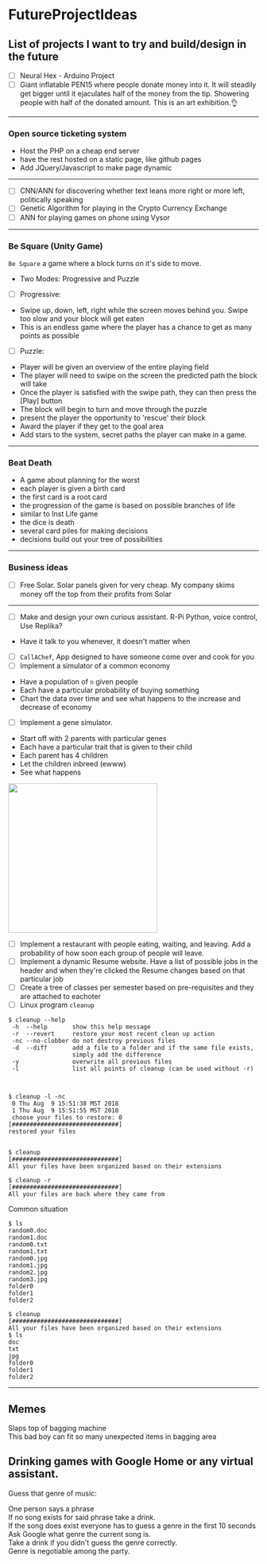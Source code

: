 # FutureProjectIdeas
## List of projects I want to try and build/design in the future

- [ ] Neural Hex - Arduino Project
- [ ] Giant inflatable PEN15 where people donate money into it. It will steadily get bigger until it ejaculates half of the money from the tip. Showering people with half of the donated amount. This is an art exhibition.👌

---

### Open source ticketing system
- Host the PHP on a cheap end server
- have the rest hosted on a static page, like github pages
- Add JQuery/Javascript to make page dynamic

---

- [ ] CNN/ANN for discovering whether text leans more right or more left, politically speaking
- [ ] Genetic Algorithm for playing in the Crypto Currency Exchange
- [ ] ANN for playing games on phone using Vysor

---

### Be Square (Unity Game)
`Be Square` a game where a block turns on it's side to move.
- Two Modes: Progressive and Puzzle
- [ ] Progressive:
- Swipe up, down, left, right while the screen moves behind you. Swipe too slow and your block will get eaten
- This is an endless game where the player has a chance to get as many points as possible

- [ ] Puzzle:
- Player will be given an overview of the entire playing field
- The player will need to swipe on the screen the predicted path the block will take
- Once the player is satisfied with the swipe path, they can then press the [Play] button
- The block will begin to turn and move through the puzzle
- present the player the opportunity to 'rescue' their block
- Award the player if they get to the goal area
- Add stars to the system, secret paths the player can make in a game.

---

### Beat Death
- A game about planning for the worst 
- each player is given a birth card
- the first card is a root card
- the progression of the game is based on possible branches of life
- similar to Inst Life game
- the dice is death
- several card piles for making decisions 
- decisions build out your tree of possibilities 

---

### Business ideas
- [ ] Free Solar. Solar panels given for very cheap. My company skims money off the top from their profits from Solar

---

- [ ] Make and design your own curious assistant. R-Pi Python, voice control, Use Replika?
- Have it talk to you whenever, it doesn't matter when
- [ ] `CallAChef`, App designed to have someone come over and cook for you
- [ ] Implement a simulator of a common economy
- Have a population of `n` given people
- Each have a particular probability of buying something
- Chart the data over time and see what happens to the increase and decrease of economy
- [ ] Implement a gene simulator. 
- Start off with 2 parents with particular genes
- Each have a particular trait that is given to their child
- Each parent has 4 children
- Let the children inbreed (ewww) 
- See what happens
<img src="https://i.imgur.com/XDaqs02.png" width=300>

- [ ] Implement a restaurant with people eating, waiting, and leaving. Add a probability of how soon each group of people will leave. 
- [ ] Implement a dynamic Resume website. Have a list of possible jobs in the header and when they're clicked the Resume changes based on that particular job
- [ ] Create a tree of classes per semester based on pre-requisites and they are attached to eachoter
- [ ] Linux program `cleanup`
```
$ cleanup --help
 -h  --help       show this help message
 -r  --revert     restore your most recent clean up action
 -nc --no-clobber do not destroy previous files
 -d  --diff       add a file to a folder and if the same file exists,
                  simply add the difference
 -y               overwrite all previous files
 -l               list all points of cleanup (can be used without -r)
 
 
 
$ cleanup -l -nc
 0 Thu Aug  9 15:51:38 MST 2018
 1 Thu Aug  9 15:51:55 MST 2018
 choose your files to restore: 0
[##############################]
restored your files


$ cleanup
[##############################]
All your files have been organized based on their extensions

$ cleanup -r
[##############################]
All your files are back where they came from
```
Common situation

```
$ ls
random0.doc
random1.doc
random0.txt
random1.txt
random0.jpg
random1.jpg
random2.jpg
random3.jpg
folder0
folder1
folder2

$ cleanup
[##############################]
All your files have been organized based on their extensions
$ ls
doc
txt
jpg
folder0
folder1
folder2
```
---

## Memes

Slaps top of bagging machine\
This bad boy can fit so many unexpected items in bagging area

## Drinking games with Google Home or any virtual assistant.

Guess that genre of music: 

One person says a phrase\
If no song exists for said phrase take a drink.\
If the song does exist everyone has to guess a genre in the first 10 seconds\
Ask Google what genre the current song is.\
Take a drink if you didn't guess the genre correctly.\
Genre is negotiable among the party.
